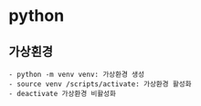 # python

## 가상횐경

    - python -m venv venv: 가상환경 생성
    - source venv /scripts/activate: 가상환경 활성화
    - deactivate 가상환경 비활성화



